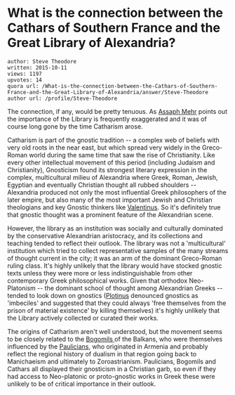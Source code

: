 # What is the connection between the Cathars of Southern France and the Great Library of Alexandria?

	author: Steve Theodore
	written: 2015-10-11
	views: 1197
	upvotes: 14
	quora url: /What-is-the-connection-between-the-Cathars-of-Southern-France-and-the-Great-Library-of-Alexandria/answer/Steve-Theodore
	author url: /profile/Steve-Theodore


The connection, if any, would be pretty tenuous. As [Assaph Mehr](https://www.quora.com/profile/Assaph-Mehr) points out the importance of the Library is frequently exaggerated and it was of course long gone by the time Catharism arose.

Catharism is part of the gnostic tradition -- a complex web of beliefs with very old roots in the near east, but which spread very widely in the Greco-Roman world during the same time that saw the rise of Christianity. Like every other intellectual movement of this period (including Judaism and Christianity), Gnosticism found its strongest literary expression in the complex, multicultural milieu of Alexandria where Greek, Roman, Jewish, Egyptian and eventually Christian thought all rubbed shoulders -- Alexandria produced not only the most influential Greek philosophers of the later empire, but also many of the most important Jewish and Christian theologians and key Gnostic thinkers like [Valentinus](https://en.wikipedia.org/wiki/Valentinus_(Gnostic)). So it's definitely true that gnostic thought was a prominent feature of the Alexandrian scene.

However, the library as an institution was socially and culturally dominated by the conservative Alexandrian aristocracy, and its collections and teaching tended to reflect their outlook. The library was not a 'multicultural' institution which tried to collect representative samples of the many streams of thought current in the city; it was an arm of the dominant Greco-Roman ruling class. It's highly unlikely that the library would have stocked gnostic texts unless they were more or less indistinguishable from other contemporary Greek philosophical works. Given that orthodox Neo-Platonism -- the dominant school of thought among Alexandrian Greeks -- tended to look down on gnostics ([Plotinus](https://en.wikipedia.org/wiki/Plotinus) denounced gnostics as 'imbeciles' and suggested that they could always 'free themselves from the prison of material existence' by killing themselves) it's highly unlikely that the Library actively collected or curated their works.

The origins of Catharism aren't well understood, but the movement seems to be closely related to the [Bogomils ](https://en.wikipedia.org/wiki/Bogomilism)of the Balkans, who were themselves influenced by the [Paulicians](http://www.britannica.com/topic/Paulicians), who originated in Armenia and probably reflect the regional history of dualism in that region going back to Manichaeism and ultimately to Zoroastrianism. Paulicians, Bogomils and Cathars all displayed their gnosticism in a Christian garb, so even if they had access to Neo-platonic or proto-gnostic works in Greek these were unlikely to be of critical importance in their outlook.

